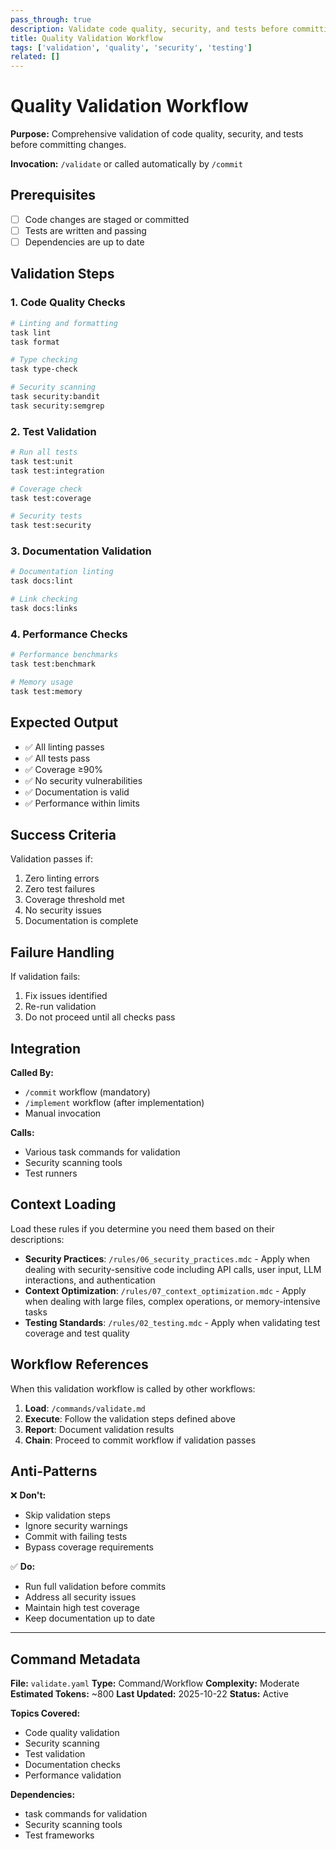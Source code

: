 ```yaml
---
pass_through: true
description: Validate code quality, security, and tests before committing
title: Quality Validation Workflow
tags: ['validation', 'quality', 'security', 'testing']
related: []
---
```


# Quality Validation Workflow

**Purpose:** Comprehensive validation of code quality, security, and tests before committing changes.

**Invocation:** `/validate` or called automatically by `/commit`

## Prerequisites

- [ ] Code changes are staged or committed
- [ ] Tests are written and passing
- [ ] Dependencies are up to date

## Validation Steps

### 1. Code Quality Checks

```bash
# Linting and formatting
task lint
task format

# Type checking
task type-check

# Security scanning
task security:bandit
task security:semgrep
```

### 2. Test Validation

```bash
# Run all tests
task test:unit
task test:integration

# Coverage check
task test:coverage

# Security tests
task test:security
```

### 3. Documentation Validation

```bash
# Documentation linting
task docs:lint

# Link checking
task docs:links
```

### 4. Performance Checks

```bash
# Performance benchmarks
task test:benchmark

# Memory usage
task test:memory
```

## Expected Output

- ✅ All linting passes
- ✅ All tests pass
- ✅ Coverage ≥90%
- ✅ No security vulnerabilities
- ✅ Documentation is valid
- ✅ Performance within limits

## Success Criteria

Validation passes if:

1. Zero linting errors
2. Zero test failures
3. Coverage threshold met
4. No security issues
5. Documentation is complete

## Failure Handling

If validation fails:

1. Fix issues identified
2. Re-run validation
3. Do not proceed until all checks pass

## Integration

**Called By:**

- `/commit` workflow (mandatory)
- `/implement` workflow (after implementation)
- Manual invocation

**Calls:**

- Various task commands for validation
- Security scanning tools
- Test runners

## Context Loading

Load these rules if you determine you need them based on their descriptions:

- **Security Practices**: `/rules/06_security_practices.mdc` - Apply when dealing with security-sensitive code including API calls, user input, LLM interactions, and authentication
- **Context Optimization**: `/rules/07_context_optimization.mdc` - Apply when dealing with large files, complex operations, or memory-intensive tasks
- **Testing Standards**: `/rules/02_testing.mdc` - Apply when validating test coverage and test quality

## Workflow References

When this validation workflow is called by other workflows:

1. **Load**: `/commands/validate.md`
2. **Execute**: Follow the validation steps defined above
3. **Report**: Document validation results
4. **Chain**: Proceed to commit workflow if validation passes

## Anti-Patterns

❌ **Don't:**

- Skip validation steps
- Ignore security warnings
- Commit with failing tests
- Bypass coverage requirements

✅ **Do:**

- Run full validation before commits
- Address all security issues
- Maintain high test coverage
- Keep documentation up to date

---

## Command Metadata

**File:** `validate.yaml`
**Type:** Command/Workflow
**Complexity:** Moderate
**Estimated Tokens:** ~800
**Last Updated:** 2025-10-22
**Status:** Active

**Topics Covered:**

- Code quality validation
- Security scanning
- Test validation
- Documentation checks
- Performance validation

**Dependencies:**

- task commands for validation
- Security scanning tools
- Test frameworks
